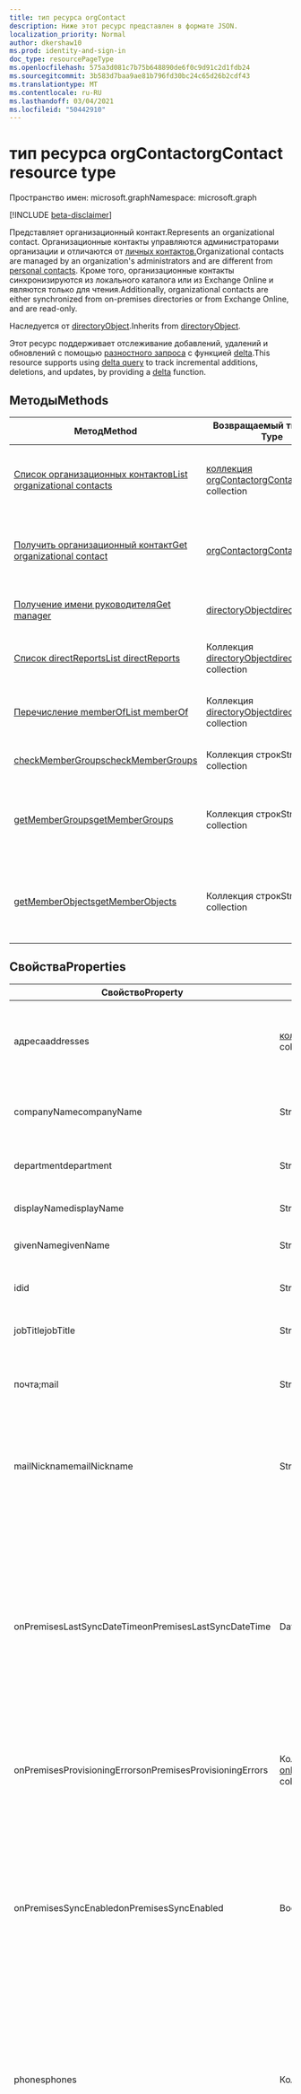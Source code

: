 ```yaml
---
title: тип ресурса orgContact
description: Ниже этот ресурс представлен в формате JSON.
localization_priority: Normal
author: dkershaw10
ms.prod: identity-and-sign-in
doc_type: resourcePageType
ms.openlocfilehash: 575a3d081c7b75b648890de6f0c9d91c2d1fdb24
ms.sourcegitcommit: 3b583d7baa9ae81b796fd30bc24c65d26b2cdf43
ms.translationtype: MT
ms.contentlocale: ru-RU
ms.lasthandoff: 03/04/2021
ms.locfileid: "50442910"
---
```

# <a name="orgcontact-resource-type"></a><span data-ttu-id="a4587-103">тип ресурса orgContact</span><span class="sxs-lookup"><span data-stu-id="a4587-103">orgContact resource type</span></span>

<span data-ttu-id="a4587-104">Пространство имен: microsoft.graph</span><span class="sxs-lookup"><span data-stu-id="a4587-104">Namespace: microsoft.graph</span></span>

[!INCLUDE [beta-disclaimer](../../includes/beta-disclaimer.md)]

<span data-ttu-id="a4587-105">Представляет организационный контакт.</span><span class="sxs-lookup"><span data-stu-id="a4587-105">Represents an organizational contact.</span></span> <span data-ttu-id="a4587-106">Организационные контакты управляются администраторами организации и отличаются от [личных контактов.](contact.md)</span><span class="sxs-lookup"><span data-stu-id="a4587-106">Organizational contacts are managed by an organization's administrators and are different from [personal contacts](contact.md).</span></span> <span data-ttu-id="a4587-107">Кроме того, организационные контакты синхронизируются из локального каталога или из Exchange Online и являются только для чтения.</span><span class="sxs-lookup"><span data-stu-id="a4587-107">Additionally, organizational contacts are either synchronized from on-premises directories or from Exchange Online, and are read-only.</span></span>

<span data-ttu-id="a4587-108">Наследуется от [directoryObject](directoryobject.md).</span><span class="sxs-lookup"><span data-stu-id="a4587-108">Inherits from [directoryObject](directoryobject.md).</span></span>

<span data-ttu-id="a4587-109">Этот ресурс поддерживает отслеживание добавлений, удалений и обновлений с помощью [разностного запроса](/graph/delta-query-overview) с функцией [delta](../api/orgcontact-delta.md).</span><span class="sxs-lookup"><span data-stu-id="a4587-109">This resource supports using [delta query](/graph/delta-query-overview) to track incremental additions, deletions, and updates, by providing a [delta](../api/orgcontact-delta.md) function.</span></span>

## <a name="methods"></a><span data-ttu-id="a4587-110">Методы</span><span class="sxs-lookup"><span data-stu-id="a4587-110">Methods</span></span>

| <span data-ttu-id="a4587-111">Метод</span><span class="sxs-lookup"><span data-stu-id="a4587-111">Method</span></span> | <span data-ttu-id="a4587-112">Возвращаемый тип</span><span class="sxs-lookup"><span data-stu-id="a4587-112">Return Type</span></span> | <span data-ttu-id="a4587-113">Описание</span><span class="sxs-lookup"><span data-stu-id="a4587-113">Description</span></span> |
| ------ | ----------- | ----------- |
| [<span data-ttu-id="a4587-114">Список организационных контактов</span><span class="sxs-lookup"><span data-stu-id="a4587-114">List organizational contacts</span></span>](../api/orgcontact-list.md) | <span data-ttu-id="a4587-115">[коллекция orgContact](orgcontact.md)</span><span class="sxs-lookup"><span data-stu-id="a4587-115">[orgContact](orgcontact.md) collection</span></span> | <span data-ttu-id="a4587-116">Список свойств организационных контактов.</span><span class="sxs-lookup"><span data-stu-id="a4587-116">List properties of organizational contacts.</span></span> |
| [<span data-ttu-id="a4587-117">Получить организационный контакт</span><span class="sxs-lookup"><span data-stu-id="a4587-117">Get organizational contact</span></span>](../api/orgcontact-get.md) | [<span data-ttu-id="a4587-118">orgContact</span><span class="sxs-lookup"><span data-stu-id="a4587-118">orgContact</span></span>](orgcontact.md) | <span data-ttu-id="a4587-119">Чтение свойств и связей объекта orgContact.</span><span class="sxs-lookup"><span data-stu-id="a4587-119">Read properties and relationships of orgContact object.</span></span> |
| [<span data-ttu-id="a4587-120">Получение имени руководителя</span><span class="sxs-lookup"><span data-stu-id="a4587-120">Get manager</span></span>](../api/orgcontact-get-manager.md) | [<span data-ttu-id="a4587-121">directoryObject</span><span class="sxs-lookup"><span data-stu-id="a4587-121">directoryObject</span></span>](directoryobject.md) | <span data-ttu-id="a4587-122">Получите диспетчера контакта.</span><span class="sxs-lookup"><span data-stu-id="a4587-122">Get the contact's manager.</span></span> |
| [<span data-ttu-id="a4587-123">Список directReports</span><span class="sxs-lookup"><span data-stu-id="a4587-123">List directReports</span></span>](../api/orgcontact-list-directreports.md) | <span data-ttu-id="a4587-124">Коллекция [directoryObject](directoryobject.md)</span><span class="sxs-lookup"><span data-stu-id="a4587-124">[directoryObject](directoryobject.md) collection</span></span> | <span data-ttu-id="a4587-125">Список прямых отчетов контакта.</span><span class="sxs-lookup"><span data-stu-id="a4587-125">List the contact's direct reports.</span></span> |
| [<span data-ttu-id="a4587-126">Перечисление memberOf</span><span class="sxs-lookup"><span data-stu-id="a4587-126">List memberOf</span></span>](../api/orgcontact-list-memberof.md) | <span data-ttu-id="a4587-127">Коллекция [directoryObject](directoryobject.md)</span><span class="sxs-lookup"><span data-stu-id="a4587-127">[directoryObject](directoryobject.md) collection</span></span> | <span data-ttu-id="a4587-128">Получите коллекцию объектов memberOf.</span><span class="sxs-lookup"><span data-stu-id="a4587-128">Get a memberOf object collection.</span></span> |
| [<span data-ttu-id="a4587-129">checkMemberGroups</span><span class="sxs-lookup"><span data-stu-id="a4587-129">checkMemberGroups</span></span>](../api/orgcontact-checkmembergroups.md) | <span data-ttu-id="a4587-130">Коллекция строк</span><span class="sxs-lookup"><span data-stu-id="a4587-130">String collection</span></span> | <span data-ttu-id="a4587-131">Проверка членства в группе.</span><span class="sxs-lookup"><span data-stu-id="a4587-131">Check for group membership.</span></span> |
| [<span data-ttu-id="a4587-132">getMemberGroups</span><span class="sxs-lookup"><span data-stu-id="a4587-132">getMemberGroups</span></span>](../api/orgcontact-getmembergroups.md) | <span data-ttu-id="a4587-133">Коллекция строк</span><span class="sxs-lookup"><span data-stu-id="a4587-133">String collection</span></span> | <span data-ttu-id="a4587-134">Верни все группы, в которые входит указанный контакт.</span><span class="sxs-lookup"><span data-stu-id="a4587-134">Return all the groups that the specified contact is a member of.</span></span> |
| [<span data-ttu-id="a4587-135">getMemberObjects</span><span class="sxs-lookup"><span data-stu-id="a4587-135">getMemberObjects</span></span>](../api/orgcontact-getmemberobjects.md) | <span data-ttu-id="a4587-136">Коллекция строк</span><span class="sxs-lookup"><span data-stu-id="a4587-136">String collection</span></span> | <span data-ttu-id="a4587-137">Возвращает список directoryObjects, в который входит контакт.</span><span class="sxs-lookup"><span data-stu-id="a4587-137">Returns a list of directoryObjects the contact is a member of.</span></span> |

## <a name="properties"></a><span data-ttu-id="a4587-138">Свойства</span><span class="sxs-lookup"><span data-stu-id="a4587-138">Properties</span></span>

| <span data-ttu-id="a4587-139">Свойство</span><span class="sxs-lookup"><span data-stu-id="a4587-139">Property</span></span> | <span data-ttu-id="a4587-140">Тип</span><span class="sxs-lookup"><span data-stu-id="a4587-140">Type</span></span> | <span data-ttu-id="a4587-141">Описание</span><span class="sxs-lookup"><span data-stu-id="a4587-141">Description</span></span> |
| -------- | ---- | ----------- |
| <span data-ttu-id="a4587-142">адреса</span><span class="sxs-lookup"><span data-stu-id="a4587-142">addresses</span></span> | <span data-ttu-id="a4587-143">[коллекция physicalOfficeAddress](physicalofficeaddress.md)</span><span class="sxs-lookup"><span data-stu-id="a4587-143">[physicalOfficeAddress](physicalofficeaddress.md) collection</span></span> | <span data-ttu-id="a4587-144">Почтовые адреса для этого организационного контакта.</span><span class="sxs-lookup"><span data-stu-id="a4587-144">Postal addresses for this organizational contact.</span></span> <span data-ttu-id="a4587-145">Пока у контакта может быть только один физический адрес.</span><span class="sxs-lookup"><span data-stu-id="a4587-145">For now a contact can only have one physical address.</span></span> |
| <span data-ttu-id="a4587-146">companyName</span><span class="sxs-lookup"><span data-stu-id="a4587-146">companyName</span></span> | <span data-ttu-id="a4587-147">String</span><span class="sxs-lookup"><span data-stu-id="a4587-147">String</span></span> | <span data-ttu-id="a4587-148">Имя компании, к которую принадлежит этот организационный контакт.</span><span class="sxs-lookup"><span data-stu-id="a4587-148">Name of the company that this organizational contact belong to.</span></span> |
| <span data-ttu-id="a4587-149">department</span><span class="sxs-lookup"><span data-stu-id="a4587-149">department</span></span> | <span data-ttu-id="a4587-150">String</span><span class="sxs-lookup"><span data-stu-id="a4587-150">String</span></span> | <span data-ttu-id="a4587-151">Имя отдела, в котором работает контакт.</span><span class="sxs-lookup"><span data-stu-id="a4587-151">The name for the department in which the contact works.</span></span> |
| <span data-ttu-id="a4587-152">displayName</span><span class="sxs-lookup"><span data-stu-id="a4587-152">displayName</span></span> | <span data-ttu-id="a4587-153">String</span><span class="sxs-lookup"><span data-stu-id="a4587-153">String</span></span> | <span data-ttu-id="a4587-154">Отображение имени для этого организационного контакта.</span><span class="sxs-lookup"><span data-stu-id="a4587-154">Display name for this organizational contact.</span></span> |
| <span data-ttu-id="a4587-155">givenName</span><span class="sxs-lookup"><span data-stu-id="a4587-155">givenName</span></span> | <span data-ttu-id="a4587-156">String</span><span class="sxs-lookup"><span data-stu-id="a4587-156">String</span></span> | <span data-ttu-id="a4587-157">Имя для этого организационного контакта.</span><span class="sxs-lookup"><span data-stu-id="a4587-157">First name for this organizational contact.</span></span> |
| <span data-ttu-id="a4587-158">id</span><span class="sxs-lookup"><span data-stu-id="a4587-158">id</span></span> | <span data-ttu-id="a4587-159">String</span><span class="sxs-lookup"><span data-stu-id="a4587-159">String</span></span> | <span data-ttu-id="a4587-160">Уникальный идентификатор для этого организационного контакта.</span><span class="sxs-lookup"><span data-stu-id="a4587-160">Unique identifier for this organizational contact.</span></span> |
| <span data-ttu-id="a4587-161">jobTitle</span><span class="sxs-lookup"><span data-stu-id="a4587-161">jobTitle</span></span> | <span data-ttu-id="a4587-162">String</span><span class="sxs-lookup"><span data-stu-id="a4587-162">String</span></span> | <span data-ttu-id="a4587-163">Название задания для этого организационного контакта.</span><span class="sxs-lookup"><span data-stu-id="a4587-163">Job title for this organizational contact.</span></span> |
| <span data-ttu-id="a4587-164">почта;</span><span class="sxs-lookup"><span data-stu-id="a4587-164">mail</span></span> | <span data-ttu-id="a4587-165">String</span><span class="sxs-lookup"><span data-stu-id="a4587-165">String</span></span> | <span data-ttu-id="a4587-166">Адрес SMTP для контакта, например, "jeff@contoso.onmicrosoft.com".</span><span class="sxs-lookup"><span data-stu-id="a4587-166">The SMTP address for the contact, for example, "jeff@contoso.onmicrosoft.com".</span></span> |
| <span data-ttu-id="a4587-167">mailNickname</span><span class="sxs-lookup"><span data-stu-id="a4587-167">mailNickname</span></span> | <span data-ttu-id="a4587-168">String</span><span class="sxs-lookup"><span data-stu-id="a4587-168">String</span></span> | <span data-ttu-id="a4587-169">Псевдоним электронной почты (часть адреса электронной почты, предварительно ожидающих символ @) для этого организационного контакта.</span><span class="sxs-lookup"><span data-stu-id="a4587-169">Email alias (portion of email address pre-pending the @ symbol) for this organizational contact.</span></span> |
| <span data-ttu-id="a4587-170">onPremisesLastSyncDateTime</span><span class="sxs-lookup"><span data-stu-id="a4587-170">onPremisesLastSyncDateTime</span></span> | <span data-ttu-id="a4587-171">DateTimeOffset</span><span class="sxs-lookup"><span data-stu-id="a4587-171">DateTimeOffset</span></span> | <span data-ttu-id="a4587-172">Дата и время последней синхронизации этого организационного контакта с локальной AD.</span><span class="sxs-lookup"><span data-stu-id="a4587-172">Date and time when this organizational contact was last synchronized from on-premises AD.</span></span> <span data-ttu-id="a4587-173">Тип Timestamp представляет сведения о времени и дате с использованием формата ISO 8601 (всегда применяется формат UTC).</span><span class="sxs-lookup"><span data-stu-id="a4587-173">The Timestamp type represents date and time information using ISO 8601 format and is always in UTC time.</span></span> <span data-ttu-id="a4587-174">Например, значение полуночи 1 января 2014 г. в формате UTC выглядит так: "2014-01-01T00:00:00Z".</span><span class="sxs-lookup"><span data-stu-id="a4587-174">For example, midnight UTC on Jan 1, 2014 would look like this: '2014-01-01T00:00:00Z'.</span></span> |
| <span data-ttu-id="a4587-175">onPremisesProvisioningErrors</span><span class="sxs-lookup"><span data-stu-id="a4587-175">onPremisesProvisioningErrors</span></span> | <span data-ttu-id="a4587-176">Коллекция [onPremisesProvisioningError](onpremisesprovisioningerror.md)</span><span class="sxs-lookup"><span data-stu-id="a4587-176">[onPremisesProvisioningError](onpremisesprovisioningerror.md) collection</span></span> | <span data-ttu-id="a4587-177">Список ошибок в обеспечении синхронизации для этого организационного контакта.</span><span class="sxs-lookup"><span data-stu-id="a4587-177">List of any synchronization provisioning errors for this organizational contact.</span></span> |
| <span data-ttu-id="a4587-178">onPremisesSyncEnabled</span><span class="sxs-lookup"><span data-stu-id="a4587-178">onPremisesSyncEnabled</span></span> | <span data-ttu-id="a4587-179">Boolean</span><span class="sxs-lookup"><span data-stu-id="a4587-179">Boolean</span></span> | <span data-ttu-id="a4587-180">**верно,** если этот объект синхронизирован из локального каталога; **false,** если этот объект был первоначально синхронизирован из локального каталога, но больше не синхронизирован и теперь освоен в Exchange; **null,** если этот объект никогда не был синхронизирован из локального каталога (по умолчанию).</span><span class="sxs-lookup"><span data-stu-id="a4587-180">**true** if this object is synced from an on-premises directory; **false** if this object was originally synced from an on-premises directory but is no longer synced and now mastered in Exchange; **null** if this object has never been synced from an on-premises directory (default).</span></span> |
| <span data-ttu-id="a4587-181">phones</span><span class="sxs-lookup"><span data-stu-id="a4587-181">phones</span></span> | <span data-ttu-id="a4587-182">Коллекция [phone](phone.md)</span><span class="sxs-lookup"><span data-stu-id="a4587-182">[phone](phone.md) collection</span></span> | <span data-ttu-id="a4587-183">Список телефонов для этого организационного контакта.</span><span class="sxs-lookup"><span data-stu-id="a4587-183">List of phones for this organizational contact.</span></span> <span data-ttu-id="a4587-184">Типы телефонов могут быть мобильными, бизнес и businessFax.</span><span class="sxs-lookup"><span data-stu-id="a4587-184">Phone types can be mobile, business, and businessFax.</span></span> <span data-ttu-id="a4587-185">Только один из каждого типа может присутствовать в коллекции.</span><span class="sxs-lookup"><span data-stu-id="a4587-185">Only one of each type can ever be present in the collection.</span></span> |
| <span data-ttu-id="a4587-186">proxyAddresses</span><span class="sxs-lookup"><span data-stu-id="a4587-186">proxyAddresses</span></span> | <span data-ttu-id="a4587-187">Коллекция строк</span><span class="sxs-lookup"><span data-stu-id="a4587-187">String collection</span></span> | <span data-ttu-id="a4587-188">Например: SMTP: bob@contoso.com", "smtp: bob@sales.contoso.com".</span><span class="sxs-lookup"><span data-stu-id="a4587-188">For example: "SMTP: bob@contoso.com", "smtp: bob@sales.contoso.com".</span></span> <span data-ttu-id="a4587-189">Для выражений фильтра в случае многозначных свойств требуется оператор **any**.</span><span class="sxs-lookup"><span data-stu-id="a4587-189">The **any** operator is required for filter expressions on multi-valued properties.</span></span> <span data-ttu-id="a4587-190">Поддерживает параметр $filter.</span><span class="sxs-lookup"><span data-stu-id="a4587-190">Supports $filter.</span></span> |
| <span data-ttu-id="a4587-191">surname</span><span class="sxs-lookup"><span data-stu-id="a4587-191">surname</span></span> | <span data-ttu-id="a4587-192">String</span><span class="sxs-lookup"><span data-stu-id="a4587-192">String</span></span> | <span data-ttu-id="a4587-193">Фамилия для этого организационного контакта.</span><span class="sxs-lookup"><span data-stu-id="a4587-193">Last name for this organizational contact.</span></span> |

## <a name="relationships"></a><span data-ttu-id="a4587-194">Связи</span><span class="sxs-lookup"><span data-stu-id="a4587-194">Relationships</span></span>

| <span data-ttu-id="a4587-195">Связь</span><span class="sxs-lookup"><span data-stu-id="a4587-195">Relationship</span></span> | <span data-ttu-id="a4587-196">Тип</span><span class="sxs-lookup"><span data-stu-id="a4587-196">Type</span></span> | <span data-ttu-id="a4587-197">Описание</span><span class="sxs-lookup"><span data-stu-id="a4587-197">Description</span></span> |
| ------------ | ---- | ----------- |
| <span data-ttu-id="a4587-198">directReports</span><span class="sxs-lookup"><span data-stu-id="a4587-198">directReports</span></span> | <span data-ttu-id="a4587-199">Коллекция [directoryObject](directoryobject.md)</span><span class="sxs-lookup"><span data-stu-id="a4587-199">[directoryObject](directoryobject.md) collection</span></span> | <span data-ttu-id="a4587-200">Прямые отчеты контакта.</span><span class="sxs-lookup"><span data-stu-id="a4587-200">The contact's direct reports.</span></span> <span data-ttu-id="a4587-201">(Пользователи и контакты с свойством диспетчера, заданной для этого контакта.) Только для чтения.</span><span class="sxs-lookup"><span data-stu-id="a4587-201">(The users and contacts that have their manager property set to this contact.) Read-only.</span></span> <span data-ttu-id="a4587-202">Допускается значение null.</span><span class="sxs-lookup"><span data-stu-id="a4587-202">Nullable.</span></span> |
| <span data-ttu-id="a4587-203">manager</span><span class="sxs-lookup"><span data-stu-id="a4587-203">manager</span></span> | [<span data-ttu-id="a4587-204">directoryObject</span><span class="sxs-lookup"><span data-stu-id="a4587-204">directoryObject</span></span>](directoryobject.md) | <span data-ttu-id="a4587-205">Пользователь или контакт, который является менеджером этого контакта.</span><span class="sxs-lookup"><span data-stu-id="a4587-205">The user or contact that is this contact's manager.</span></span> <span data-ttu-id="a4587-206">Только для чтения.</span><span class="sxs-lookup"><span data-stu-id="a4587-206">Read-only.</span></span> |
| <span data-ttu-id="a4587-207">memberOf</span><span class="sxs-lookup"><span data-stu-id="a4587-207">memberOf</span></span> | <span data-ttu-id="a4587-208">Коллекция [directoryObject](directoryobject.md)</span><span class="sxs-lookup"><span data-stu-id="a4587-208">[directoryObject](directoryobject.md) collection</span></span> | <span data-ttu-id="a4587-209">Группы, в которые входит этот контакт.</span><span class="sxs-lookup"><span data-stu-id="a4587-209">Groups that this contact is a member of.</span></span> <span data-ttu-id="a4587-210">Только для чтения.</span><span class="sxs-lookup"><span data-stu-id="a4587-210">Read-only.</span></span> <span data-ttu-id="a4587-211">Допускается значение null.</span><span class="sxs-lookup"><span data-stu-id="a4587-211">Nullable.</span></span> |

## <a name="json-representation"></a><span data-ttu-id="a4587-212">Представление JSON</span><span class="sxs-lookup"><span data-stu-id="a4587-212">JSON representation</span></span>

<span data-ttu-id="a4587-213">Ниже представлено описание ресурса в формате JSON.</span><span class="sxs-lookup"><span data-stu-id="a4587-213">Here is a JSON representation of the resource</span></span>

<!-- {
  "blockType": "resource",
  "optionalProperties": [
    "directReports",
    "manager",
    "memberOf"
  ],
  "keyProperty": "id",
  "baseType":"microsoft.graph.entity",
  "@odata.type": "microsoft.graph.orgContact"
}-->

``` json
{
  "addresses": [{"@odata.type": "microsoft.graph.physicalOfficeAddress"}],
  "companyName": "string",
  "department": "string",
  "displayName": "string",
  "givenName": "string",
  "id": "string (identifier)",
  "jobTitle": "string",
  "mail": "string",
  "mailNickname": "string",
  "onPremisesLastSyncDateTime": "string (timestamp)",
  "onPremisesProvisioningErrors": [{"@odata.type": "microsoft.graph.onPremisesProvisioningError"}],
  "onPremisesSyncEnabled": true,
  "phones": [{"@odata.type": "microsoft.graph.phone"}],
  "proxyAddresses": ["string"],
  "surname": "string"
}
```
